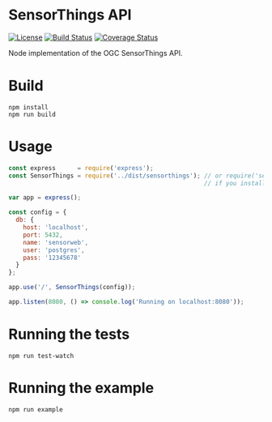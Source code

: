# SensorThings API
[![License](https://img.shields.io/badge/license-MPL2-blue.svg)](https://raw.githubusercontent.com/mozilla-sensorweb/sensorthings/master/LICENSE)
[![Build Status](https://travis-ci.org/mozilla-sensorweb/sensorthings.svg?branch=master)](https://travis-ci.org/mozilla-sensorweb/sensorthings)
[![Coverage Status](https://coveralls.io/repos/github/mozilla-sensorweb/sensorthings/badge.svg)](https://coveralls.io/github/mozilla-sensorweb/sensorthings)

Node implementation of the OGC SensorThings API.

# Build
```shell
npm install
npm run build
```

# Usage
```js
const express      = require('express');
const SensorThings = require('../dist/sensorthings'); // or require('sensorthings')
                                                      // if you installed it via npm

var app = express();

const config = {
  db: {
    host: 'localhost',
    port: 5432,
    name: 'sensorweb',
    user: 'postgres',
    pass: '12345678'
  }
};

app.use('/', SensorThings(config));

app.listen(8080, () => console.log('Running on localhost:8080'));
```

# Running the tests

```shell
npm run test-watch
```

# Running the example

```shell
npm run example
```
